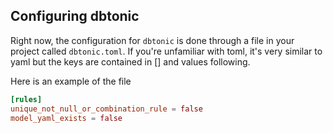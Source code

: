 ## Configuring dbtonic
Right now, the configuration for `dbtonic` is done through a file in your project called `dbtonic.toml`. If you're unfamiliar with toml, it's very similar to yaml but the keys are contained in [] and values following.

Here is an example of the file

``` dbtonic.toml
[rules]
unique_not_null_or_combination_rule = false
model_yaml_exists = false
```